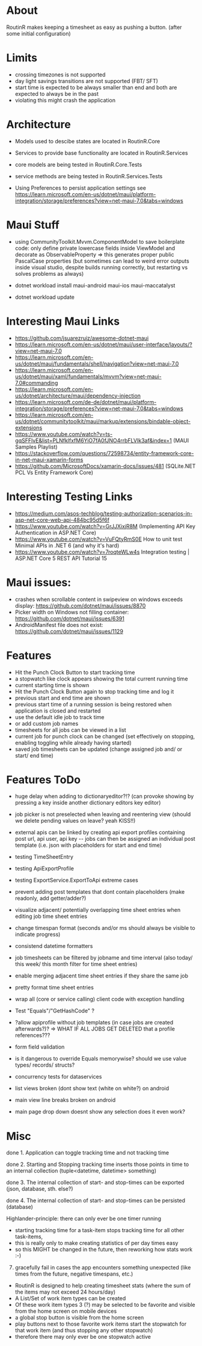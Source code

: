 # About
RoutinR makes keeping a timesheet as easy as pushing a button.
(after some initial configuration)

# Limits
- crossing timezones is not supported
- day light savings transitions are not supported (FBT/ SFT)
- start time is expected to be always smaller than end and both are expected to always be in the past
- violating this might crash the application

# Architecture
- Models used to descibe states are located in RoutinR.Core
- Services to provide base functionality are located in RoutinR.Services

- core models are being tested in RoutinR.Core.Tests
- service methods are being tested in RoutinR.Services.Tests

- Using Preferences to persist application settings see https://learn.microsoft.com/en-us/dotnet/maui/platform-integration/storage/preferences?view=net-maui-7.0&tabs=windows

# Maui Stuff
- using CommunityToolkit.Mvvm.ComponentModel to save boilerplate code:
	only define private lowercase fields inside ViewModel and decorate as ObservableProperty => this generates proper public PascalCase properties
	(but sometimes can lead to weird error outputs inside visual studio, despite builds running correctly, but restarting vs solves problems as always)

- dotnet workload install maui-android maui-ios maui-maccatalyst
- dotnet workload update

# Interesting Maui Links
- https://github.com/jsuarezruiz/awesome-dotnet-maui
- https://learn.microsoft.com/en-us/dotnet/maui/user-interface/layouts/?view=net-maui-7.0
- https://learn.microsoft.com/en-us/dotnet/maui/fundamentals/shell/navigation?view=net-maui-7.0
- https://learn.microsoft.com/en-us/dotnet/maui/xaml/fundamentals/mvvm?view=net-maui-7.0#commanding
- https://learn.microsoft.com/en-us/dotnet/architecture/maui/dependency-injection
- https://learn.microsoft.com/de-de/dotnet/maui/platform-integration/storage/preferences?view=net-maui-7.0&tabs=windows
- https://learn.microsoft.com/en-us/dotnet/communitytoolkit/maui/markup/extensions/bindable-object-extensions
- https://www.youtube.com/watch?v=ts-gqSFFlvE&list=PLNfklfxfM6YiO7fA0fJNO4rrbFLVIk3af&index=1 (MAUI Samples Playlist)
- https://stackoverflow.com/questions/72598734/entity-framework-core-in-net-maui-xamarin-forms
- https://github.com/MicrosoftDocs/xamarin-docs/issues/481 (SQLite.NET PCL Vs Entity Framework Core)

# Interesting Testing Links
- https://medium.com/asos-techblog/testing-authorization-scenarios-in-asp-net-core-web-api-484bc95d5f6f 
- https://www.youtube.com/watch?v=GrJJXixjR8M (Implementing API Key Authentication in ASP.NET Core)
- https://www.youtube.com/watch?v=VuFQtyRmS0E How to unit test Minimal APIs in .NET 6 (and why it's hard)
- https://www.youtube.com/watch?v=7roqteWLw4s Integration testing | ASP.NET Core 5 REST API Tutorial 15


# Maui issues:
- crashes when scrollable content in swipeview on windows exceeds display: https://github.com/dotnet/maui/issues/8870
- Picker width on Windows not filling container: https://github.com/dotnet/maui/issues/6391
- AndroidManifest file does not exist: https://github.com/dotnet/maui/issues/1129

# Features
- Hit the Punch Clock Button to start tracking time
- a stopwatch like clock appears showing the total current running time
- current starting time is shown
- Hit the Punch Clock Button again to stop tracking time and log it
- previous start and end time are shown
- previous start time of a running session is being restored when application is closed and restarted
- use the default idle job to track time
- or add custom job names
- timesheets for all jobs can be viewed in a list
- current job for punch clock can be changed (set effectively on stopping, enabling toggling while already having started)
- saved job timesheets can be updated (change assigned job and/ or start/ end time)

# Features ToDo
- huge delay when adding to dictionaryeditor?!? (can provoke showing by pressing a key inside another dictionary editors key editor)
- job picker is not preselected when leaving and reentering view (should we delete pending values on leave? yeah KISS!!)

- external apis can be linked by creating api export profiles containing post url, api user, api key
-- jobs can then be assigned an individual post template (i.e. json with placeholders for start and end time)

- testing TimeSheetEntry
- testing ApiExportProfile
- testing ExportService.ExportToApi extreme cases
- prevent adding post templates that dont contain placeholders (make readonly, add getter/adder?)

- visualize adjacent/ potentially overlapping time sheet entries when editing job time sheet entries
- change timespan format (seconds and/or ms should always be visible to indicate progress)
- consistend datetime formatters
- job timesheets can be filtered by jobname and time interval (also today/ this week/ this month filter for time sheet entries)
- enable merging adjacent time sheet entries if they share the same job


- pretty format time sheet entries
- wrap all (core or service calling) client code with exception handling
- Test "Equals"/"GetHashCode" ?

- ?allow apiprofile without job templates (in case jobs are created afterwards?)? => WHAT IF ALL JOBS GET DELETED that a profile references???
- form field validation

- is it dangerous to override Equals memorywise? should we use value types/ records/ structs?
- concurrency tests for dataservices

- list views broken (dont show text (white on white?) on android
- main view line breaks broken on android
- main page drop down doesnt show any selection does it even work?


# Misc
done 1. Application can toggle tracking time and not tracking time

done 2. Starting and Stopping tracking time inserts those points in time to an internal collection (tuple<datetime, datetime> something)

done 3. The internal collection of start- and stop-times can be exported (json, database, sth. else?)

done 4. The internal collection of start- and stop-times can be persisted (database)


 Highlander-principle: there can only ever be one timer running
- starting tracking time for a task-item stops tracking time for all other task-items, 
- this is really only to make creating statistics of per day times easy
- so this MIGHT be changed in the future, then reworking how stats work :-)

7. gracefully fail in cases the app encounters something unexpected
(like times from the future, negative timespans, etc.)


- RoutinR is designed to help creating timesheet stats (where the sum of the items may not exceed 24 hours/day)
- A List/Set of work item types can be created
- Of these work item types 3 (?) may be selected to be favorite and visible from the home screen on mobile devices
- a global stop button is visible from the home screen
- play buttons next to those favorite work items start the stopwatch for that work item (and thus stopping any other stopwatch)
- therefore there may only ever be one stopwatch active